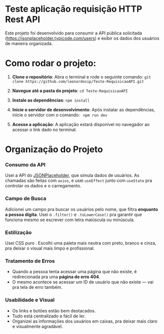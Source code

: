 # Teste aplicação  requisição HTTP Rest API
Este projeto foi desenvolvido para consumir a API pública solicitada (https://jsonplaceholder.typicode.com/users) e exibir os dados dos usuários de maneira organizada. 

# Como rodar o projeto:

1. **Clone o repositório**:
   Abra o terminal e rode o seguinte comando:  `git clone https://github.com/leonardosip/Teste-RequisicaoAPI.git`

2. **Navegue até a pasta do projeto**:
   `cd Teste-RequisicaoAPI`

3. **Instale as dependências**:
  `npm install`

4. **Inicie o servidor de desenvolvimento**:
   Após instalar as dependências, inicie o servidor com o comando:
  ` npm run dev`

6. **Acesse a aplicação**:
   A aplicação estará disponível no navegador ao acessar o link dado no terminal.



# Organização do Projeto  


### Consumo da API  
Usei a API do [JSONPlaceholder](https://jsonplaceholder.typicode.com/users), que simula dados de usuários. As chamadas são feitas com `axios`, e usei `useEffect` junto com `useState` pra controlar os dados e o carregamento.

### Campo de Busca  
Adicionei um campo pra buscar os usuários pelo nome, que filtra **enquanto a pessoa digita**. Usei o `.filter()` e `.toLowerCase()` pra garantir que funciona mesmo se escrever com letra maiúscula ou minúscula.

### Estilização  
Usei CSS puro . Escolhi uma paleta mais neutra com preto, branco e cinza, pra deixar o visual mais limpo e profissional.


### Tratamento de Erros  
- Quando a pessoa tenta acessar uma página que não existe, é redirecionada pra uma **página de erro 404**.  
- O mesmo acontece se acessar um ID de usuário que não existe — vai pra tela de erro também.

### Usabilidade e Visual  
- Os links e botões estão bem destacados.  
- Tudo está centralizado e fácil de ler.  
- Organizei as informações dos usuários em caixas, pra deixar mais claro e visualmente agradável.



